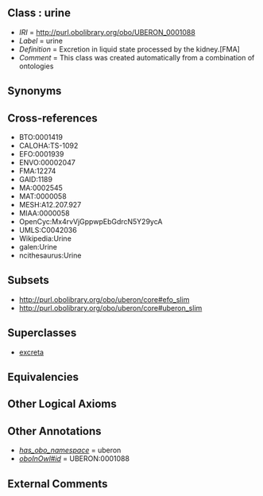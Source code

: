 
## Class : urine

 * *IRI* = http://purl.obolibrary.org/obo/UBERON_0001088
 * *Label* = urine
 * *Definition* = Excretion in liquid state processed by the kidney.[FMA]
 * *Comment* = This class was created automatically from a combination of ontologies

## Synonyms


## Cross-references

 * BTO:0001419
 * CALOHA:TS-1092
 * EFO:0001939
 * ENVO:00002047
 * FMA:12274
 * GAID:1189
 * MA:0002545
 * MAT:0000058
 * MESH:A12.207.927
 * MIAA:0000058
 * OpenCyc:Mx4rvVjGppwpEbGdrcN5Y29ycA
 * UMLS:C0042036
 * Wikipedia:Urine
 * galen:Urine
 * ncithesaurus:Urine

## Subsets

 * http://purl.obolibrary.org/obo/uberon/core#efo_slim
 * http://purl.obolibrary.org/obo/uberon/core#uberon_slim

## Superclasses

 * [excreta](../../UBERON/74/UBERON_0000174.md)

## Equivalencies


## Other Logical Axioms


## Other Annotations

 * *[has_obo_namespace](../../ce/oboInOwl#hasOBONamespace.md)* = uberon
 * *[oboInOwl#id](../../id/oboInOwl#id.md)* = UBERON:0001088

## External Comments

